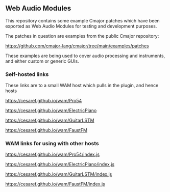 ## Web Audio Modules

This repository contains some example Cmajor patches which have been exported as Web Audio Modules for testing and development purposes.

The patches in question are examples from the public Cmajor repository:

https://github.com/cmajor-lang/cmajor/tree/main/examples/patches

These examples are being used to cover audio processing and instruments, and either custom or generic GUIs.

### Self-hosted links

These links are to a small WAM host which pulls in the plugin, and hence hosts

https://cesaref.github.io/wam/Pro54

https://cesaref.github.io/wam/ElectricPiano

https://cesaref.github.io/wam/GuitarLSTM

https://cesaref.github.io/wam/FaustFM

### WAM links for using with other hosts

https://cesaref.github.io/wam/Pro54/index.js

https://cesaref.github.io/wam/ElectricPiano/index.js

https://cesaref.github.io/wam/GuitarLSTM/index.js

https://cesaref.github.io/wam/FaustFM/index.js
